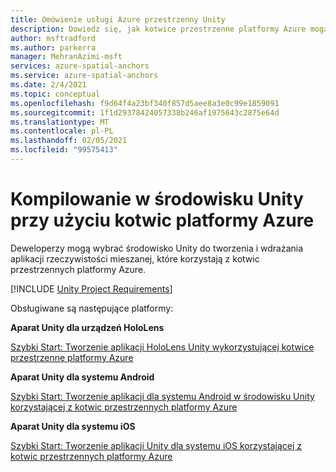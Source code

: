 ```yaml
---
title: Omówienie usługi Azure przestrzenny Unity
description: Dowiedz się, jak kotwice przestrzenne platformy Azure mogą być używane w aplikacjach aparatu Unity. Zapoznaj się z przewodnikami szybki start dla aparatu Unity, aparatu Unity dla systemu Android i aparatu Unity dla systemu iOS.
author: msftradford
ms.author: parkerra
manager: MehranAzimi-msft
services: azure-spatial-anchors
ms.service: azure-spatial-anchors
ms.date: 2/4/2021
ms.topic: conceptual
ms.openlocfilehash: f9d64f4a23bf340f857d5aee8a3e0c99e1859091
ms.sourcegitcommit: 1f1d29378424057338b246af1975643c2875e64d
ms.translationtype: MT
ms.contentlocale: pl-PL
ms.lasthandoff: 02/05/2021
ms.locfileid: "99575413"
---
```

# <a name="building-in-unity-with-azure-spatial-anchors"></a>Kompilowanie w środowisku Unity przy użyciu kotwic platformy Azure

Deweloperzy mogą wybrać środowisko Unity do tworzenia i wdrażania aplikacji rzeczywistości mieszanej, które korzystają z kotwic przestrzennych platformy Azure.

[!INCLUDE [Unity Project Requirements](../../includes/spatial-anchors-unity-project-requirements.md)]

Obsługiwane są następujące platformy:

**Aparat Unity dla urządzeń HoloLens**

[Szybki Start: Tworzenie aplikacji HoloLens Unity wykorzystującej kotwice przestrzenne platformy Azure](./quickstarts/get-started-unity-hololens.md)

**Aparat Unity dla systemu Android**

[Szybki Start: Tworzenie aplikacji dla systemu Android w środowisku Unity korzystającej z kotwic przestrzennych platformy Azure](./quickstarts/get-started-unity-android.md)

**Aparat Unity dla systemu iOS**

[Szybki Start: Tworzenie aplikacji Unity dla systemu iOS korzystającej z kotwic przestrzennych platformy Azure](./quickstarts/get-started-unity-ios.md)